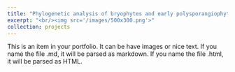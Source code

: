 ```yaml
---
title: "Phylogenetic analysis of bryophytes and early polysporangiophytes under a total-evidence approach. I – Clarifying the phylogenetic and systematic affinities of enigmatic Palaeozoic taxa of Argentina"
excerpt: "<br/><img src='/images/500x300.png'>"
collection: projects
---
```


This is an item in your portfolio. It can be have images or nice text.
If you name the file .md, it will be parsed as markdown. If you name the file .html, it will be parsed as HTML. 
